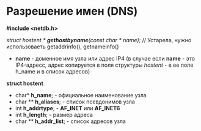 # Разрешение имен (DNS)

**#include <netdb.h>**

*struct hostent * **gethostbyname**(const char \* name);* // Устарела, нужно использоваеть getaddrinfo(), getnameinfo()

+ **name** - доменное имя узла или адрес IP4 (в случае если **name** - это IP4-адресс, адрес копируется в поля структуры *hostent* - в ее поле h_name и в список адресов)
    
**struct hostent**
  + char\* **h_name**; - официальное наименование узла
  + char \*\* **h_aliases**; - список псевдонимов узла
  + int **h_addrtype**; - **AF_INET** или **AF_INET6**
  + int **h_length**; - размер адреса  
  + char \*\* **h_addr_list**; - список адресов узла 


